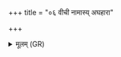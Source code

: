 +++
title = "०६ वीची नामास्य् अघहारा"

+++
<details><summary>मूलम् (GR)</summary>

वीची नामास्य् अघहारा नाम ।  
नमस् ते अस्तु वातके  
ऽन्यत्रास्मद् अघं कृधि ॥
</details>